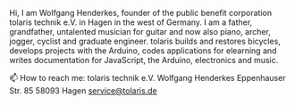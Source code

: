 Hi,
I am Wolfgang Henderkes, founder of the public benefit corporation tolaris technik e.V. in Hagen in the west of Germany. I am a father, grandfather, untalented musician for guitar and now also piano, archer, jogger, cyclist and graduate engineer.
tolaris builds and restores bicycles, develops projects with the Arduino, codes applications for elearning and writes documentation for JavaScript, the Arduino, electronics and music.


📫 How to reach me: 
tolaris technik e.V.
Wolfgang Henderkes
Eppenhauser Str. 85
58093 Hagen
service@tolaris.de



